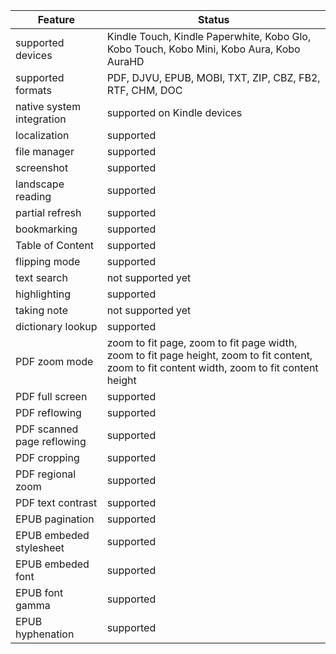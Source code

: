 | Feature |  Status  |
| ------ | ------ |
|  supported devices  |  Kindle Touch, Kindle Paperwhite, Kobo Glo, Kobo Touch, Kobo Mini, Kobo Aura, Kobo AuraHD  |
|  supported formats  |  PDF, DJVU, EPUB, MOBI, TXT, ZIP, CBZ, FB2, RTF, CHM, DOC  |
| native system integration | supported on Kindle devices |
| localization | supported |
| file manager | supported |
| screenshot | supported |
| landscape reading | supported |
| partial refresh | supported |
| bookmarking | supported |
| Table of Content | supported |
| flipping mode | supported |
| text search | not supported yet |
| highlighting | supported |
| taking note | not supported yet |
| dictionary lookup | supported |
| PDF zoom mode | zoom to fit page, zoom to fit page width, zoom to fit page height, zoom to fit content, zoom to fit content width, zoom to fit content height|
| PDF full screen | supported |
| PDF reflowing | supported |
| PDF scanned page reflowing | supported |
| PDF cropping | supported |
| PDF regional zoom | supported |
| PDF text contrast | supported |
| EPUB pagination | supported |
| EPUB embeded stylesheet | supported |
| EPUB embeded font | supported |
| EPUB font gamma | supported |
| EPUB hyphenation | supported |